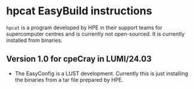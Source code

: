 # hpcat EasyBuild instructions

`hpcat` is a program developed by HPE in their support teams for supercomputer
centres and is currently not open-sourced. It is currently installed from
binaries.

## Version 1.0 for cpeCray in LUMI/24.03

-   The EasyConfig is a LUST development. Currently this is just installing
    the binaries from a tar file prepared by HPE.

